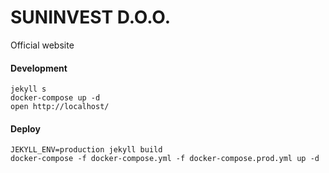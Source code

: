 # SUNINVEST D.O.O.
Official website

#### Development
```
jekyll s
docker-compose up -d
open http://localhost/
```

#### Deploy
```
JEKYLL_ENV=production jekyll build
docker-compose -f docker-compose.yml -f docker-compose.prod.yml up -d
```
